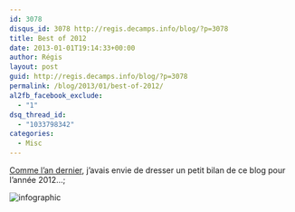 ```yaml
---
id: 3078
disqus_id: 3078 http://regis.decamps.info/blog/?p=3078
title: Best of 2012
date: 2013-01-01T19:14:33+00:00
author: Régis
layout: post
guid: http://regis.decamps.info/blog/?p=3078
permalink: /blog/2013/01/best-of-2012/
al2fb_facebook_exclude:
  - "1"
dsq_thread_id:
  - "1033798342"
categories:
  - Misc
---
```

[Comme l’an dernier](http://regis.decamps.info/blog/2011/12/les-articles-de-2011/ "Les articles de 2011"), j’avais envie de dresser un petit bilan de ce blog pour l’année 2012…;

<img src="/blog/wp-content/uploads/2013/01/rien_specia_2012-455x1024.png" alt="infographic" width="455" height="1024" class="alignnone size-large wp-image-3079" srcset="/blog/wp-content/uploads/2013/01/rien_specia_2012-455x1024.png 455w, /blog/wp-content/uploads/2013/01/rien_specia_2012-155x350.png 155w, /blog/wp-content/uploads/2013/01/rien_specia_2012-133x300.png 133w, /blog/wp-content/uploads/2013/01/rien_specia_2012.png 600w" sizes="(max-width: 455px) 100vw, 455px" />
